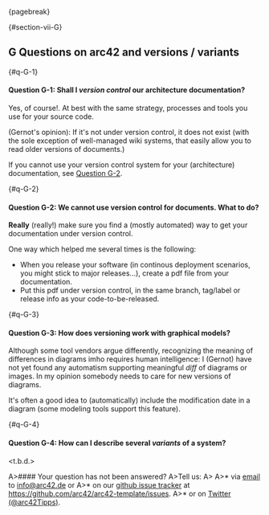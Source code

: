 {pagebreak}

{#section-vii-G}
## G Questions on arc42 and versions / variants


{#q-G-1}
#### Question G-1: Shall I _version control_ our architecture documentation?

Yes, of course!. At best with the same strategy, processes and tools you use for your source code.

(Gernot's opinion): If it's not under version control, it does not exist (with the sole exception of well-managed wiki systems, that easily allow you to read older versions of documents.)

If you cannot use your version control system for your
(architecture) documentation, see [Question G-2](#q-G-2).

{#q-G-2}
#### Question G-2: We cannot use version control for documents. What to do?

**Really** (really!) make sure you find a (mostly automated)
way to get your documentation under version control.

One way which helped me several times is the following:

* When you release your software (in continous deployment
  scenarios, you might stick to major releases...),
  create a pdf file from your documentation.
* Put this pdf under version control, in the same branch,
tag/label or release info as your code-to-be-released.


{#q-G-3}
#### Question G-3: How does versioning work with graphical models?

Although some tool vendors argue differently, recognizing the meaning
of differences in diagrams imho requires human intelligence:
I (Gernot) have not yet found any automatism supporting meaningful _diff_
of diagrams or images. In my opinion somebody needs to care for
new versions of diagrams.

It's often a good idea to (automatically) include the modification date
in a diagram (some modeling tools support this feature).



{#q-G-4}
#### Question G-4: How can I describe several _variants_ of a system?

<t.b.d.>


A>#### Your question has not been answered?
A>Tell us:
A>
A>* via [email](mailto:info@arc42.de) to info@arc42.de or
A>* on our [github issue tracker](https://github.com/arc42/arc42-template/issues) at https://github.com/arc42/arc42-template/issues.
A>* or on [Twitter (@arc42Tipps)](https://twitter.com/arc42Tipps).
